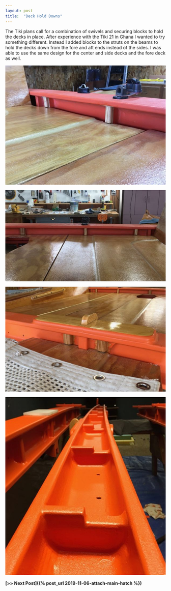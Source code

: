 ```yaml
---
layout: post
title:  "Deck Hold Downs"
---
```


The Tiki plans call for a combination of swivels and securing blocks to hold the decks in place. After experience with the Tiki 21 in Ghana I wanted to try something different. Instead I added blocks to the struts on the beams to hold the decks down from the fore and aft ends instead of the sides. I was able to use the same design for the center and side decks and the fore deck as well.

![Side Deck](/assets/images/hold-downs-1.jpg)

![Center and Side Decks](/assets/images/hold-downs-2.jpg)

![Fore Deck](/assets/images/hold-downs-3.jpg)

![Painted Up](/assets/images/hold-downs-4.jpg)

**[>> Next Post]({% post_url 2019-11-06-attach-main-hatch %})**
